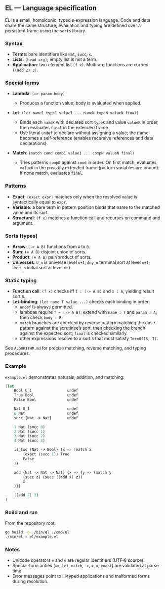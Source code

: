 ## EL — Language specification

EL is a small, homoiconic, typed s‑expression language. Code and data share the same structure; evaluation and typing are defined over a persistent frame using the `sorts` library.

### Syntax

- **Terms**: bare identifiers like `Nat`, `succ`, `x`.
- **Lists**: `(head arg)`; empty list is not a term.
- **Application**: two‑element list `(f x)`. Multi‑arg functions are curried: `((add 2) 3)`.

### Special forms

- **Lambda**: `(=> param body)`
  - Produces a function value; body is evaluated when applied.

- **Let**: `(let name1 type1 value1 ... nameN typeN valueN final)`
  - Binds each `nameK` with declared sort `typeK` and value `valueK` in order, then evaluates `final` in the extended frame.
  - Use literal `undef` to declare without assigning a value; the name becomes a self‑reference (enables recursive references and data declarations).

- **Match**: `(match cond comp1 value1 ... compN valueN final)`
  - Tries patterns `compK` against `cond` in order. On first match, evaluates `valueK` in the possibly extended frame (pattern variables are bound). If none match, evaluates `final`.

### Patterns

- **Exact**: `(exact expr)` matches only when the resolved value is syntactically equal to `expr`.
- **Variable**: a bare term in pattern position binds that name to the matched value and its sort.
- **Structural**: `(f x)` matches a function call and recurses on command and argument.

### Sorts (types)

- **Arrow**: `(-> A B)` functions from `A` to `B`.
- **Sum**: `(⊕ A B)` disjoint union of sorts.
- **Product**: `(⊗ A B)` pair/product of sorts.
- **Universes**: `U_n` is universe level `n+1`; `Any_n` terminal sort at level `n+1`; `Unit_n` initial sort at level `n+1`.

### Static typing

- **Function call**: `(f x)` checks iff `f : (-> A B)` and `x : A`, yielding result sort `B`.
- **Let‑binding**: `(let name T value ...)` checks each binding in order:
  - `undef` is always permitted.
  - lambdas require `T = (-> A B)`; extend with `name : T` and `param : A`, then check `body : B`.
  - `match` branches are checked by reverse pattern matching the case pattern against the scrutinee’s sort, then checking the branch against the expected sort; `final` is checked similarly.
  - other expressions resolve to a sort `S` that must satisfy `TermOf(S, T)`.

See `ALGORITHM.md` for precise matching, reverse matching, and typing procedures.

### Example

`example.el` demonstrates naturals, addition, and matching:

```el
(let
    Bool U_1                undef
    True Bool               undef
    False Bool              undef

    Nat U_1                 undef
    0 Nat                   undef
    succ {Nat -> Nat}       undef

    1 Nat (succ 0)
    2 Nat (succ 1)
    3 Nat (succ 2)
    4 Nat (succ 3)

    is_two {Nat -> Bool} {x => (match x
        (exact (succ 1)) True
        False
    )}

    add {Nat -> Nat -> Nat} {x => {y => (match y
        (succ z) (succ ((add x) z))
        x
    )}}

    ((add 2) 3)
)
```

### Build and run

From the repository root:
```bash
go build -o ./bin/el ./cmd/el
./bin/el < el/example.el
```

### Notes

- Unicode operators `⊕` and `⊗` are regular identifiers (UTF‑8 source).
- Special‑form arities (`=>`, `let`, `match`, `->`, `⊕`, `⊗`, `exact`) are validated at parse time.
- Error messages point to ill‑typed applications and malformed forms during resolution.


